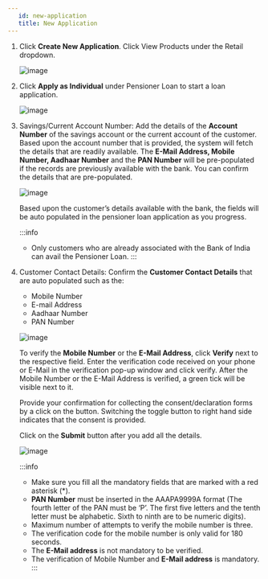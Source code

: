 ```yaml
---
   id: new-application
   title: New Application
---
```


<!-- # New application -->
<!-- # New-application creation -->

1. Click **Create New Application**. Click View Products under the Retail dropdown.

   ![image](./image/Fig4.png "Figure 4")

2. Click **Apply as Individual** under Pensioner Loan to start a loan application.

   ![image](./image/Fig5.png "Figure 5")

3. Savings/Current Account Number:
   Add the details of the **Account Number** of the savings account or the current account of the customer. Based upon the account number that is provided, the system will fetch the details that are readily available. The **E-Mail Address, Mobile Number, Aadhaar Number** and the **PAN Number** will be pre-populated if the records are previously available with the bank. You can confirm the details that are pre-populated.

   ![image](./image/Fig6.png "Figure 6")

   Based upon the customer’s details available with the bank, the fields will be auto populated in the pensioner loan application as you progress.

   :::info

   - Only customers who are already associated with the Bank of India can avail the Pensioner Loan.
     :::

4. Customer Contact Details:
   Confirm the **Customer Contact Details** that are auto populated such as the:

   - Mobile Number
   - E-mail Address
   - Aadhaar Number
   - PAN Number

   ![image](./image/Fig7.png "Figure 7")

   To verify the **Mobile Number** or the **E-Mail Address**, click **Verify** next to the respective field. Enter the verification code received on your phone or E-Mail in the verification pop-up window and click verify. After the Mobile Number or the E-Mail Address is verified, a green tick will be visible next to it.

   Provide your confirmation for collecting the consent/declaration forms by a click on the button. Switching the toggle button to right hand side indicates that the consent is provided.

   Click on the **Submit** button after you add all the details.

   ![image](./image/Fig8.png "Figure 8")

   :::info

   - Make sure you fill all the mandatory fields that are marked with a red asterisk (\*).
   - **PAN Number** must be inserted in the AAAPA9999A format (The fourth letter of the PAN must be ‘P’. The first five letters and the tenth letter must be alphabetic. Sixth to ninth are to be numeric digits).
   - Maximum number of attempts to verify the mobile number is three.
   - The verification code for the mobile number is only valid for 180 seconds.
   - The **E-Mail address** is not mandatory to be verified.
   - The verification of Mobile Number and **E-Mail address** is mandatory.
     :::
